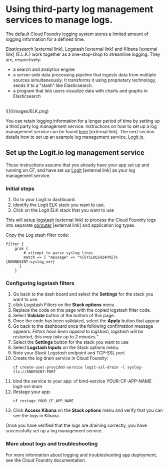 # Using third-party log management services to manage logs.

The default Cloud Foundry logging system stores a limited amount of logging information for a defined time.

Elasticsearch [external link], Logstash [external link] and Kibana [external link] (E.L.K.) work together as a one-stop-shop to streamline logging. They are, respectively:

- a search and analytics engine
- a server‑side data processing pipeline that ingests data from multiple sources simultaneously. It transforms it using proprietary technology, sends it to a "stash" like Elasticsearch.
- a program that lets users visualize data with charts and graphs in Elasticsearch

<br>
![](/images/ELK.png)
<br>

You can retain logging information for a longer period of time by setting up a third party log management service. Instructions on how to set up a log management service can be found [here](http://here) [external link]. The next section details how to set up an example log management service, [Logit.io](https://logit.i/).

## Set up the Logit.io log management service

These instructions assume that you already have your app set up and running on CF, and have set up [Logit](http://logit.io) [external link] as your log management service.

### Initial steps

1. Go to your Logit.io dashboard.
2. Identify the Logit ELK stack you want to use.
3. Click on the Logit ELK stack that you want to use


This will setup [logstash](https://www.elastic.co/products/logstash) [external link] to process the Cloud Foundry logs into separate [gorouter](https://www.elastic.co/products/logstash) [external link] and application log types.

Copy the Log stash filter code:

```
filter {
    grok {
        # attempt to parse syslog lines
        match => { "message" => "%{SYSLOG5424PRI}%{NONNEGINT:syslog_ver}
      }
    }
```

### Configuring logstash filters

1. Go back to the dash board and select the __Settings__ for the stack you want to use.
1. click Logstash Filters on the __Stack options__ menu
1. Replace the code on this page with the copied logstash filter code.
1. Select __Validate__ button at the bottom of this page.
1. Once the code has been validated, select the __Apply__ button that appear
1. Go back to the dashboard once the following confirmation message appears: _Filters have been applied to logstash, logstash will be restarted, this may take up to 2 minutes.”_
1. Select the __Settings__ button for the stack you want to use
1. Select __Logstash Inputs__ on the Stack options menu.
1. Note your _Stack Logstash_ endpoint and TCP-SSL port
1. Create the log drain service in Cloud Foundry:
    ```
    cf create-user-provided-service logit-ssl-drain -l syslog-tls://ENDPOINT:PORT
    ```
1. bind the service to your app:
    cf bind-service YOUR-CF-APP-NAME logit-ssl-drain
1. Restage your app:
    ```
    cf restage YOUR_CF_APP_NAME
    ```
1. Click __Access Kibana__ on the __Stack options__ menu and verify that you can see the logs in Kibana.

Once you have verified that the logs are draining correctly, you have successfully set up a log management service.

### More about logs and troubleshooting

For more information about logging and troubleshooting app deployment, see the Cloud Foundry documentation.
